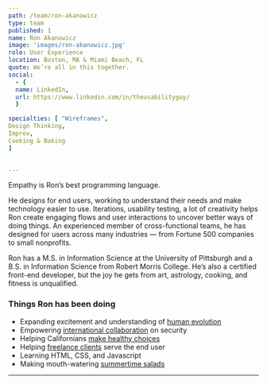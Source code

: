 ```yaml
---
path: /team/ron-akanowicz
type: team
published: 1
name: Ron Akanowicz
image: 'images/ron-akanowicz.jpg'
role: User Experience 
location: Boston, MA & Miami Beach, FL 
quote: We’re all in this together.
social: 
  - {
  name: LinkedIn,
  url: https://www.linkedin.com/in/theusabilityguy/
  }

specialties: [ "Wireframes",
Design Thinking,
Improv,
Cooking & Baking
]

  
---
```


Empathy is Ron’s best programming language.

He designs for end users, working to understand their needs and make technology easier to use. Iterations, usability testing, a lot of creativity helps Ron create engaging flows and user interactions to uncover better ways of doing things. An experienced member of cross-functional teams, he has designed for users across many industries — from Fortune 500 companies to small nonprofits. 

Ron has a M.S. in Information Science at the University of Pittsburgh and a B.S. in Information Science from Robert Morris College. He’s also a certified front-end developer, but the joy he gets from art, astrology, cooking, and fitness is unqualified. 




### Things Ron has been doing
* Expanding excitement and understanding of [human evolution](http://humanorigins.si.edu/)
* Empowering [international collaboration](https://civicactions.com/case-study/globalnet/) on security
* Helping Californians [make healthy choices](https://civicactions.com/case-study/eatfresh/)
* Helping [freelance clients](https://www.uxjobsboard.com/resume/ron-akanowicz/) serve the end user
* Learning HTML, CSS, and Javascript
* Making mouth-watering [summertime salads](https://www.bonappetit.com/recipe/peaches-and-shaved-fennel-salad-with-red-pepper)


-------------------------------

